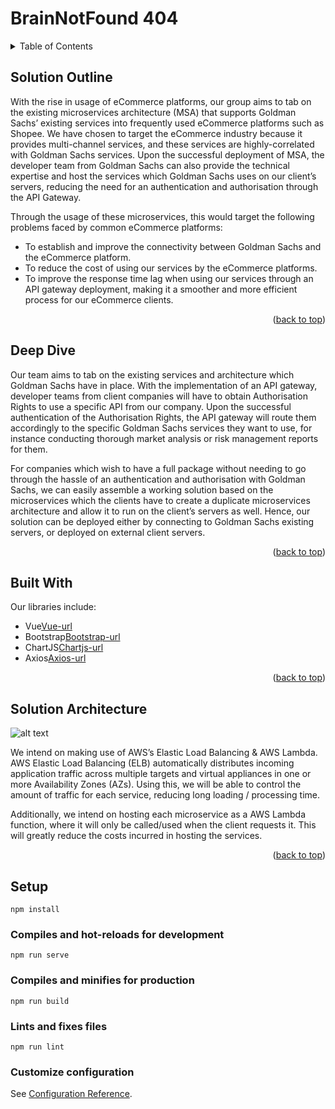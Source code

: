 # BrainNotFound 404

<!-- TABLE OF CONTENTS -->
<details>
  <summary>Table of Contents</summary>
  <ol>
    <li>
      <a href="#solution-outline">Solution Outline</a>
      <ol>
        <li><a href="#deep-dive">Deep Dive</a></li>
        <li><a href="#built-with">Built With</a></li>
        <li><a href="#solution-architecture">Solution Architecture</a></li>
      </ol>
    </li>
    <li><a href="#setup">Project Setup</a></li>
    <li><a href="#prerequisites">Prerequisites</a></li>
    <li><a href="#installation">Installation</a></li>
  </ol>
</details>

## Solution Outline

With the rise in usage of eCommerce platforms, our group aims to tab on the existing microservices architecture (MSA) that supports Goldman Sachs’ existing services into frequently used eCommerce platforms such as Shopee. We have chosen to target the eCommerce industry because it provides multi-channel services, and these services are highly-correlated with Goldman Sachs services. Upon the successful deployment of MSA, the developer team from Goldman Sachs can also provide the technical expertise and host the services which Goldman Sachs uses on our client’s servers, reducing the need for an authentication and authorisation through the API Gateway. 

Through the usage of these microservices, this would target the following problems faced by common eCommerce platforms: 
* To establish and improve the connectivity between Goldman Sachs and the eCommerce platform.
* To reduce the cost of using our services by the eCommerce platforms.
* To improve the response time lag when using our services through an API gateway deployment, making it a smoother and more efficient process for our eCommerce clients.

<p align="right">(<a href="#readme-top">back to top</a>)</p>


## Deep Dive
Our team aims to tab on the existing services and architecture which Goldman Sachs have in place. With the implementation of an API gateway, developer teams from client companies will have to obtain Authorisation Rights to use a specific API from our company. Upon the successful authentication of the Authorisation Rights, the API gateway will route them accordingly to the specific Goldman Sachs services they want to use, for instance conducting thorough market analysis or risk management reports for them.

For companies which wish to have a full package without needing to go through the hassle of an authentication and authorisation with Goldman Sachs, we can easily assemble a working solution based on the microservices which the clients have to create a duplicate microservices architecture and allow it to run on the client’s servers as well. Hence, our solution can be deployed either by connecting to Goldman Sachs existing servers, or deployed on external client servers. 

<p align="right">(<a href="#readme-top">back to top</a>)</p>

## Built With
Our libraries include:

* Vue[Vue-url]
* Bootstrap[Bootstrap-url]
* ChartJS[Chartjs-url]
* Axios[Axios-url]

<p align="right">(<a href="#readme-top">back to top</a>)</p>

## Solution Architecture
![alt text](images-url)

We intend on making use of AWS’s Elastic Load Balancing & AWS Lambda. AWS Elastic Load Balancing (ELB) automatically distributes incoming application traffic across multiple targets and virtual appliances in one or more Availability Zones (AZs). Using this, we will be able to control the amount of traffic for each service, reducing long loading / processing time. 

Additionally, we intend on hosting each microservice as a AWS Lambda function, where it will only be called/used when the client requests it. This will greatly reduce the costs incurred in hosting the services. 

<p align="right">(<a href="#readme-top">back to top</a>)</p>

## Setup
```
npm install
```

### Compiles and hot-reloads for development
```
npm run serve
```

### Compiles and minifies for production
```
npm run build
```

### Lints and fixes files
```
npm run lint
```

### Customize configuration
See [Configuration Reference](https://cli.vuejs.org/config/).





<!-- MARKDOWN LINKS & IMAGES -->
<!-- https://www.markdownguide.org/basic-syntax/#reference-style-links -->
[Vue.js]: https://img.shields.io/badge/Vue.js-35495E?style=for-the-badge&logo=vuedotjs&logoColor=4FC08D
[Vue-url]: https://vuejs.org/
[Chartjs-url]: https://www.chartjs.org/
[Bootstrap-url]: https://bootstrap-vue.org/
[Axios-url]: https://axios-http.com/
[image-url]: images/architecture.png